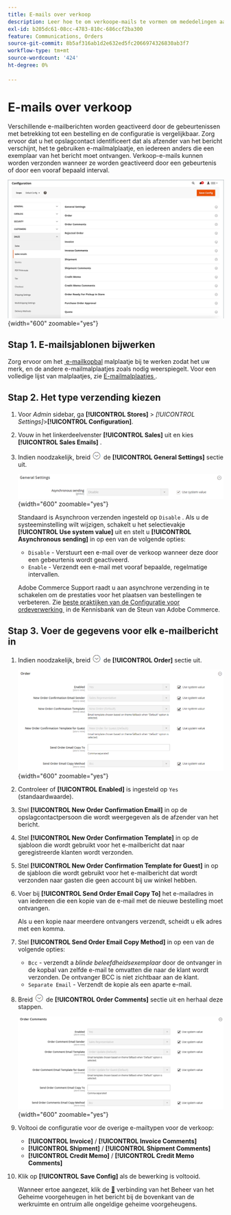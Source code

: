 ```yaml
---
title: E-mails over verkoop
description: Leer hoe te om verkoope-mails te vormen om mededelingen aan klanten over hun orden te steunen.
exl-id: b205dc61-08cc-4783-810c-686ccf2ba300
feature: Communications, Orders
source-git-commit: 8b5af316ab1d2e632ed5fc2066974326830ab3f7
workflow-type: tm+mt
source-wordcount: '424'
ht-degree: 0%

---
```


# E-mails over verkoop

Verschillende e-mailberichten worden geactiveerd door de gebeurtenissen met betrekking tot een bestelling en de configuratie is vergelijkbaar. Zorg ervoor dat u het opslagcontact identificeert dat als afzender van het bericht verschijnt, het te gebruiken e-mailmalplaatje, en iedereen anders die een exemplaar van het bericht moet ontvangen. Verkoop-e-mails kunnen worden verzonden wanneer ze worden geactiveerd door een gebeurtenis of door een vooraf bepaald interval.

![&#x200B; de configuratie van de Verkoop - verkoop e-mails &#x200B;](./assets/config-sales-sales-email-full.png){width="600" zoomable="yes"}

## Stap 1. E-mailsjablonen bijwerken

Zorg ervoor om het [&#x200B; e-mailkopbal &#x200B;](../systems/email-template-custom.md#header-template) malplaatje bij te werken zodat het uw merk, en de andere e-mailmalplaatjes zoals nodig weerspiegelt. Voor een volledige lijst van malplaatjes, zie [&#x200B; E-mailmalplaatjes &#x200B;](../systems/email-templates.md).

## Stap 2. Het type verzending kiezen

1. Voor _Admin_ sidebar, ga **[!UICONTROL Stores]** > _[!UICONTROL Settings]_>**[!UICONTROL Configuration]**.

1. Vouw in het linkerdeelvenster **[!UICONTROL Sales]** uit en kies **[!UICONTROL Sales Emails]** .

1. Indien noodzakelijk, breid ![&#x200B; selecteur van de Uitbreiding &#x200B;](../assets/icon-display-expand.png) de **[!UICONTROL General Settings]** sectie uit.

   ![&#x200B; configuratie van de Verkoop - verkoop e-mail algemene montages &#x200B;](../configuration-reference/sales/assets/sales-emails-general-settings.png){width="600" zoomable="yes"}

   Standaard is Asynchroon verzenden ingesteld op `Disable` . Als u de systeeminstelling wilt wijzigen, schakelt u het selectievakje **[!UICONTROL Use system value]** uit en stelt u **[!UICONTROL Asynchronous sending]** in op een van de volgende opties:

   - `Disable` - Verstuurt een e-mail over de verkoop wanneer deze door een gebeurtenis wordt geactiveerd.
   - `Enable` - Verzendt een e-mail met vooraf bepaalde, regelmatige intervallen.

   Adobe Commerce Support raadt u aan asynchrone verzending in te schakelen om de prestaties voor het plaatsen van bestellingen te verbeteren. Zie [&#x200B; beste praktijken van de Configuratie voor ordeverwerking &#x200B;](https://experienceleague.adobe.com/docs/commerce-operations/implementation-playbook/best-practices/maintenance/order-processing-configuration.html?lang=nl-NL) in de Kennisbank van de Steun van Adobe Commerce.

## Stap 3. Voer de gegevens voor elk e-mailbericht in

1. Indien noodzakelijk, breid ![&#x200B; selecteur van de Uitbreiding &#x200B;](../assets/icon-display-expand.png) de **[!UICONTROL Order]** sectie uit.

   ![&#x200B; configuratie van de Verkoop - verkoop e-mailorde &#x200B;](../configuration-reference/sales/assets/sales-emails-order.png){width="600" zoomable="yes"}

1. Controleer of **[!UICONTROL Enabled]** is ingesteld op `Yes` (standaardwaarde).

1. Stel **[!UICONTROL New Order Confirmation Email]** in op de opslagcontactpersoon die wordt weergegeven als de afzender van het bericht.

1. Stel **[!UICONTROL New Order Confirmation Template]** in op de sjabloon die wordt gebruikt voor het e-mailbericht dat naar geregistreerde klanten wordt verzonden.

1. Stel **[!UICONTROL New Order Confirmation Template for Guest]** in op de sjabloon die wordt gebruikt voor het e-mailbericht dat wordt verzonden naar gasten die geen account bij uw winkel hebben.

1. Voer bij **[!UICONTROL Send Order Email Copy To]** het e-mailadres in van iedereen die een kopie van de e-mail met de nieuwe bestelling moet ontvangen.

   Als u een kopie naar meerdere ontvangers verzendt, scheidt u elk adres met een komma.

1. Stel **[!UICONTROL Send Order Email Copy Method]** in op een van de volgende opties:

   - `Bcc` - verzendt a _blinde beleefdheidsexemplaar_ door de ontvanger in de kopbal van zelfde e-mail te omvatten die naar de klant wordt verzonden. De ontvanger BCC is niet zichtbaar aan de klant.
   - `Separate Email` - Verzendt de kopie als een aparte e-mail.

1. Breid ![&#x200B; selecteur van de Uitbreiding &#x200B;](../assets/icon-display-expand.png) de **[!UICONTROL Order Comments]** sectie uit en herhaal deze stappen.

   ![&#x200B; de configuratie van de Verkoop - de opmerkingen van de de ordeorde van de Verkoop &#x200B;](../configuration-reference/sales/assets/sales-emails-order-comments.png){width="600" zoomable="yes"}

1. Voltooi de configuratie voor de overige e-mailtypen voor de verkoop:

   - **[!UICONTROL Invoice]** / **[!UICONTROL Invoice Comments]**
   - **[!UICONTROL Shipment]** / **[!UICONTROL Shipment Comments]**
   - **[!UICONTROL Credit Memo]** / **[!UICONTROL Credit Memo Comments]**

1. Klik op **[!UICONTROL Save Config]** als de bewerking is voltooid.

   Wanneer ertoe aangezet, klik de [&#128279;](../systems/cache-management.md) verbinding van het Beheer van het Geheime voorgeheugen  in het bericht bij de bovenkant van de werkruimte en ontruim alle ongeldige geheime voorgeheugens.
